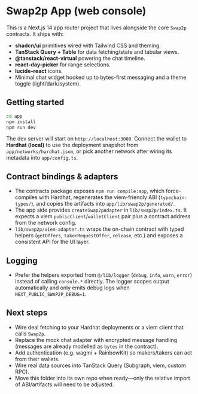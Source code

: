 # Swap2p App (web console)

This is a Next.js 14 app router project that lives alongside the core `Swap2p` contracts. It ships with:

- **shadcn/ui** primitives wired with Tailwind CSS and theming.
- **TanStack Query + Table** for data fetching/state and tabular views.
- **@tanstack/react-virtual** powering the chat timeline.
- **react-day-picker** for range selections.
- **lucide-react** icons.
- Minimal chat widget hooked up to bytes-first messaging and a theme toggle (light/dark/system).

## Getting started

```bash
cd app
npm install
npm run dev
```

The dev server will start on `http://localhost:3000`. Connect the wallet to **Hardhat (local)** to use the deployment snapshot from `app/networks/hardhat.json`, or pick another network after wiring its metadata into `app/config.ts`.

## Contract bindings & adapters

- The contracts package exposes `npm run compile:app`, which force-compiles with Hardhat, regenerates the viem-friendly ABI (`typechain-types/`), and copies the artifacts into `app/lib/swap2p/generated/`.
- The app side provides `createSwap2pAdapter` in `lib/swap2p/index.ts`. It expects a viem `publicClient`/`walletClient` pair plus a contract address from the network config.
- `lib/swap2p/viem-adapter.ts` wraps the on-chain contract with typed helpers (`getOffers`, `takerRequestOffer`, `release`, etc.) and exposes a consistent API for the UI layer.

## Logging

- Prefer the helpers exported from `@/lib/logger` (`debug`, `info`, `warn`, `error`) instead of calling `console.*` directly. The logger scopes output automatically and only emits debug logs when `NEXT_PUBLIC_SWAP2P_DEBUG=1`.

## Next steps

- Wire deal fetching to your Hardhat deployments or a viem client that calls `Swap2p`.
- Replace the mock chat adapter with encrypted message handling (messages are already modelled as `bytes` in the contract).
- Add authentication (e.g. wagmi + RainbowKit) so makers/takers can act from their wallets.
- Wire real data sources into TanStack Query (Subgraph, viem, custom RPC).
- Move this folder into its own repo when ready—only the relative import of ABI/artifacts will need to be adjusted.
